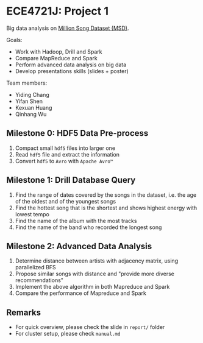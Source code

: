 # ECE4721J: Project 1

Big data analysis on [Million Song Dataset (MSD)](http://millionsongdataset.com).

Goals:
- Work with Hadoop, Drill and Spark
- Compare MapReduce and Spark
- Perform advanced data analysis on big data
- Develop presentations skills (slides + poster)

Team members:
- Yiding Chang
- Yifan Shen
- Kexuan Huang
- Qinhang Wu

## Milestone 0: HDF5 Data Pre-process

1. Compact small `hdf5` files into larger one
2. Read `hdf5` file and extract the information
3. Convert `hdf5` to `Avro` with `Apache Avro™`

## Milestone 1: Drill Database Query

1. Find the range of dates covered by the songs in the dataset, i.e. the age of the oldest and of the youngest songs
2. Find the hottest song that is the shortest and shows highest energy with lowest tempo
3. Find the name of the album with the most tracks
4. Find the name of the band who recorded the longest song

## Milestone 2: Advanced Data Analysis

1. Determine distance between artists with adjacency matrix, using parallelized BFS
2. Propose similar songs with distance and "provide more diverse recommendations"
3. Implement the above algorithm in both Mapreduce and Spark
4. Compare the performance of Mapreduce and Spark

## Remarks

- For quick overview, please check the slide in `report/` folder
- For cluster setup, please check `manual.md`
